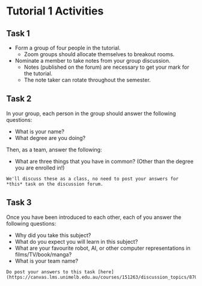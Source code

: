 # Tutorial 1 Activities

## Task 1
- Form a group of four people in the tutorial. 
  - Zoom groups should allocate themselves to breakout rooms.
- Nominate a member to take notes from your group discussion.
  - Notes (published on the forum) are necessary to get your mark for the tutorial.
  - The note taker can rotate throughout the semester.

## Task 2
In your group, each person in the group should answer the following questions:
- What is your name?
- What degree are you doing?

Then, as a team, answer the following: 
- What are three things that you have in common? (Other than the degree you are enrolled in!)

```{info}
We'll discuss these as a class, no need to post your answers for *this* task on the discussion forum.
```

## Task 3
Once you have been introduced to each other, each of you answer the following questions:
- Why did you take this subject?
- What do you expect you will learn in this subject?
- What are your favourite robot, AI, or other computer representations in films/TV/book/manga?
- What is your team name?

```{info}
Do post your answers to this task [here](https://canvas.lms.unimelb.edu.au/courses/151263/discussion_topics/870528)!
```